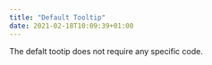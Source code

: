 ```yaml
---
title: "Default Tooltip"
date: 2021-02-18T10:09:39+01:00
---
```


The defalt tootip does not require any specific code.
